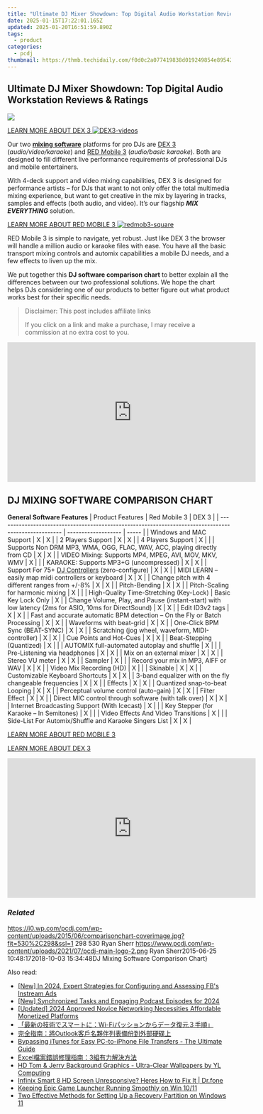 ```yaml
---
title: "Ultimate DJ Mixer Showdown: Top Digital Audio Workstation Reviews & Ratings"
date: 2025-01-15T17:22:01.165Z
updated: 2025-01-20T16:51:59.890Z
tags:
  - product
categories:
  - pcdj
thumbnail: https://thmb.techidaily.com/f0d0c2a077419838d019249854e895427fabffcbae9e8b50e548bd608d26f443.PNG
---
```


## Ultimate DJ Mixer Showdown: Top Digital Audio Workstation Reviews & Ratings

[![](https://i0.wp.com/pcdj.com/wp-content/uploads/2015/06/comparisonchart-coverimage.jpg?resize=530%2C298&ssl=1)](https://i0.wp.com/pcdj.com/wp-content/uploads/2015/06/comparisonchart-coverimage.jpg?fit=530%2C298&ssl=1 "comparisonchart-coverimage")

[LEARN MORE ABOUT DEX 3 ![](https://i1.wp.com/pcdj.com/wp-content/uploads/2015/06/DEX3-videos.jpg?resize=180%2C180&ssl=1 "DEX3-videos")](https://tools.techidaily.com/pcdj/products/)

Our two **[mixing software](https://tools.techidaily.com/pcdj/products/)** platforms for pro DJs are [DEX 3](https://tools.techidaily.com/pcdj/products/) (_audio/video/karaoke_) and [RED Mobile 3](https://tools.techidaily.com/pcdj/products/) (_audio/basic karaoke_). Both are designed to fill different live performance requirements of professional DJs and mobile entertainers. 

With 4-deck support and video mixing capabilities, DEX 3 is designed for performance artists – for DJs that want to not only offer the total multimedia mixing experience, but want to get creative in the mix by layering in tracks, samples and effects (both audio, and video). It’s our flagship **_MIX EVERYTHING_** solution.

[LEARN MORE ABOUT RED MOBILE 3 ![](https://i1.wp.com/pcdj.com/wp-content/uploads/2015/06/redmob3-square.jpg?resize=180%2C180&ssl=1 "redmob3-square")](https://tools.techidaily.com/pcdj/products/)

RED Mobile 3 is simple to navigate, yet robust. Just like DEX 3 the browser will handle a million audio or karaoke files with ease. You have all the basic transport mixing controls and automix capabilities a mobile DJ needs, and a few effects to liven up the mix.

We put together this **DJ software comparison chart** to better explain all the differences between our two professional solutions. We hope the chart helps DJs considering one of our products to better figure out what product works best for their specific needs.

>  Disclaimer: This post includes affiliate links
>
>  If you click on a link and make a purchase, I may receive a commission at no extra cost to you.
>

<!-- affiliate ads begin -->
<iframe width="560" height="315" src="https://www.youtube.com/embed/yr0yS_Ywrjs?si=QxzYiX1KmUaExmlo" title="YouTube video player" frameborder="0" allow="accelerometer; autoplay; clipboard-write; encrypted-media; gyroscope; picture-in-picture; web-share" referrerpolicy="strict-origin-when-cross-origin" allowfullscreen></iframe>
<!-- affiliate ads end -->

## DJ MIXING SOFTWARE COMPARISON CHART

__General Software Features__
| Product Features                                                                                     | Red Mobile 3        | DEX 3 |
| ---------------------------------------------------------------------------------------------------- | ------------------- | ----- |
| Windows and MAC Support                                                                              | X                   | X     |
| 2 Players Support                                                                                    | X                   | X     |
| 4 Players Support                                                                                    | X                   |       |
| Supports Non DRM MP3, WMA, OGG, FLAC, WAV, ACC, playing directly from CD                             | X                   | X     |
| VIDEO Mixing: Supports MP4, MPEG, AVI, MOV, MKV, WMV                                                 | X                   |       |
| KARAOKE: Supports MP3+G (uncompressed)                                                               | X                   | X     |
| Support For 75+ [DJ Controllers](https://tools.techidaily.com/pcdj/products/) (zero-configure)                  | X                   | X     |
| MIDI LEARN – easily map midi controllers or keyboard                                                 | X                   | X     |
| Change pitch with 4 different ranges from +/-8%                                                      | X                   | X     |
| Pitch-Bending                                                                                        | X                   | X     |
| Pitch-Scaling for harmonic mixing                                                                    | X                   |       |
| High-Quality Time-Stretching (Key-Lock)                                                              | Basic Key Lock Only | X     |
| Change Volume, Play, and Pause (instant-start) with low latency (2ms for ASIO, 10ms for DirectSound) | X                   | X     |
| Edit ID3v2 tags                                                                                      | X                   | X     |
| Fast and accurate automatic BPM detection – On the Fly or Batch Processing                           | X                   | X     |
| Waveforms with beat-grid                                                                             | X                   | X     |
| One-Click BPM Sync (BEAT-SYNC)                                                                       | X                   | X     |
| Scratching (jog wheel, waveform, MIDI-controller)                                                    | X                   | X     |
| Cue Points and Hot-Cues                                                                              | X                   | X     |
| Beat-Stepping (Quantized)                                                                            | X                   |       |
| AUTOMIX full-automated autoplay and shuffle                                                          | X                   |       |
| Pre-Listening via headphones                                                                         | X                   | X     |
| Mix on an external mixer                                                                             | X                   | X     |
| Stereo VU meter                                                                                      | X                   | X     |
| Sampler                                                                                              | X                   |       |
| Record your mix in MP3, AIFF or WAV                                                                  | X                   | X     |
| Video Mix Recording (HD)                                                                             | X                   |       |
| Skinable                                                                                             | X                   | X     |
| Customizable Keyboard Shortcuts                                                                      | X                   | X     |
| 3-band equalizer with on the fly changeable frequencies                                              | X                   | X     |
| Effects                                                                                              | X                   | X     |
| Quantized snap-to-beat Looping                                                                       | X                   | X     |
| Perceptual volume control (auto-gain)                                                                | X                   | X     |
| Filter Effect                                                                                        | X                   | X     |
| Direct MIC control through software (with talk over)                                                 | X                   | X     |
| Internet Broadcasting Support (With Icecast)                                                         | X                   |       |
| Key Stepper (for Karaoke – In Semitones)                                                             | X                   |       |
| Video Effects And Video Transitions                                                                  | X                   |       |
| Side-List For Automix/Shuffle and Karaoke Singers List                                               | X                   | X     |

[LEARN MORE ABOUT RED MOBILE 3](https://tools.techidaily.com/pcdj/products/)

[LEARN MORE ABOUT DEX 3](https://tools.techidaily.com/pcdj/products/)

<!-- affiliate ads begin -->
<iframe width="560" height="315" src="https://www.youtube.com/embed/tkpBmccvJ_Q?si=J7ellPL1G1l8Axi_" title="YouTube video player" frameborder="0" allow="accelerometer; autoplay; clipboard-write; encrypted-media; gyroscope; picture-in-picture; web-share" referrerpolicy="strict-origin-when-cross-origin" allowfullscreen></iframe>
<!-- affiliate ads end -->

### _Related_

https://i0.wp.com/pcdj.com/wp-content/uploads/2015/06/comparisonchart-coverimage.jpg?fit=530%2C298&ssl=1 298 530 Ryan Sherr https://www.pcdj.com/wp-content/uploads/2021/07/pcdj-main-logo-2.png Ryan Sherr2015-06-25 10:48:172018-10-03 15:34:48DJ Mixing Software Comparison Chart}

<ins class="adsbygoogle"
     style="display:block"
     data-ad-format="autorelaxed"
     data-ad-client="ca-pub-7571918770474297"
     data-ad-slot="1223367746"></ins>

<ins class="adsbygoogle"
     style="display:block"
     data-ad-client="ca-pub-7571918770474297"
     data-ad-slot="8358498916"
     data-ad-format="auto"
     data-full-width-responsive="true"></ins>

<span class="atpl-alsoreadstyle">Also read:</span>
<div><ul>
<li><a href="https://facebook-video-recording.techidaily.com/new-in-2024-expert-strategies-for-configuring-and-assessing-fbs-instream-ads/"><u>[New] In 2024, Expert Strategies for Configuring and Assessing FB's Instream Ads</u></a></li>
<li><a href="https://fox-http.techidaily.com/new-synchronized-tasks-and-engaging-podcast-episodes-for-2024/"><u>[New] Synchronized Tasks and Engaging Podcast Episodes for 2024</u></a></li>
<li><a href="https://youtube-web.techidaily.com/ed-2024-approved-novice-networking-necessities-affordable-monetized-platforms/"><u>[Updated] 2024 Approved Novice Networking Necessities Affordable Monetized Platforms</u></a></li>
<li><a href="https://win-updates.techidaily.com/wi-fi/"><u>「最新の技術でスマートに：Wi-Fiパッションからデータ復元３手順」</u></a></li>
<li><a href="https://win-updates.techidaily.com/1728481066216-outlook/"><u>完全指南：將Outlook客戶名夥伴列表備份到外部硬碟上</u></a></li>
<li><a href="https://win-updates.techidaily.com/bypassing-itunes-for-easy-pc-to-iphone-file-transfers-the-ultimate-guide/"><u>Bypassing iTunes for Easy PC-to-iPhone File Transfers - The Ultimate Guide</u></a></li>
<li><a href="https://discover-able.techidaily.com/1728487614280-excel3/"><u>Excel檔案錯誤修理指南：3組有力解決方法</u></a></li>
<li><a href="https://win-outstanding.techidaily.com/hd-tom-and-jerry-background-graphics-ultra-clear-wallpapers-by-yl-computing/"><u>HD Tom & Jerry Background Graphics - Ultra-Clear Wallpapers by YL Computing</u></a></li>
<li><a href="https://fix-guide.techidaily.com/infinix-smart-8-hd-screen-unresponsive-heres-how-to-fix-it-drfone-by-drfone-fix-android-problems-fix-android-problems/"><u>Infinix Smart 8 HD Screen Unresponsive? Heres How to Fix It | Dr.fone</u></a></li>
<li><a href="https://win11.techidaily.com/keeping-epic-game-launcher-running-smoothly-on-win-1011/"><u>Keeping Epic Game Launcher Running Smoothly on Win 10/11</u></a></li>
<li><a href="https://win-updates.techidaily.com/two-effective-methods-for-setting-up-a-recovery-partition-on-windows-11/"><u>Two Effective Methods for Setting Up a Recovery Partition on Windows 11</u></a></li>
</ul></div>

